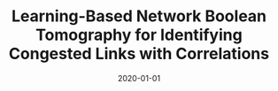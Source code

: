 ---
title: "Learning-Based Network Boolean Tomography for Identifying Congested Links with Correlations"
authors:
- Shengli Pan
- Peng Li
- Deze Zeng
- Zhiyong Zhang
- Song Guo
- Ying-Chang Liang
date: "2020-01-01"
doi: ""


# Publication type.
# Legend: 0 = Uncategorized; 1 = Conference paper; 2 = Journal article;
# 3 = Preprint / Working Paper; 4 = Report; 5 = Book; 6 = Book section;
# 7 = Thesis; 8 = Patent
publication_types: ["1"]

# Publication name and optional abbreviated publication name.
publication: In *IEEE Global Telecommunications Conference*
publication_short: In *Globecom*

# links:
# - name: Custom Link
#   url: http://example.org
url_pdf: "https://ieeexplore.ieee.org/stamp/stamp.jsp?tp=&arnumber=9348038"
# url_code: '#'
# url_dataset: '#'
# url_poster: '#'
# url_project: ''
# url_slides: ''
# url_video: '#'

# Featured image
# To use, add an image named `featured.jpg/png` to your page's folder. 
# image:
#   caption: 'Image credit: [**Unsplash**](https://unsplash.com/photos/pLCdAaMFLTE)'
#   focal_point: ""
#   preview_only: false

# Associated Projects (optional).
#   Associate this publication with one or more of your projects.
#   Simply enter your project's folder or file name without extension.
#   E.g. `internal-project` references `content/project/internal-project/index.md`.
#   Otherwise, set `projects: []`.
projects: []
---
